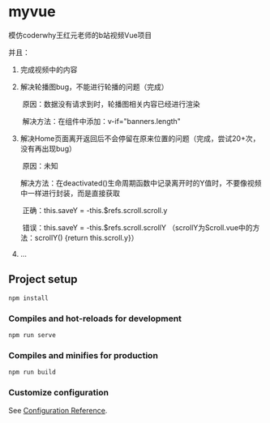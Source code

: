 # myvue

模仿coderwhy王红元老师的b站视频Vue项目

并且：

1. 完成视频中的内容

2. 解决轮播图bug，不能进行轮播的问题（完成）

   ​	原因：数据没有请求到时，轮播图相关内容已经进行渲染

   ​	解决方法：在<Swiper>组件中添加：v-if="banners.length"

3. 解决Home页面离开返回后不会停留在原来位置的问题（完成，尝试20+次，没有再出现bug）

   ​	原因：未知

   ​	解决方法：在deactivated()生命周期函数中记录离开时的Y值时，不要像视频中一样进行封装，而是直接获取
   
   ​		正确：this.saveY = -this.$refs.scroll.scroll.y
   
   ​		错误：this.saveY = -this.$refs.scroll.scrollY （scrollY为Scroll.vue中的方法：scrollY() {return this.scroll.y}）

4. ...

## Project setup
```
npm install
```

### Compiles and hot-reloads for development
```
npm run serve
```

### Compiles and minifies for production
```
npm run build
```

### Customize configuration
See [Configuration Reference](https://cli.vuejs.org/config/).
